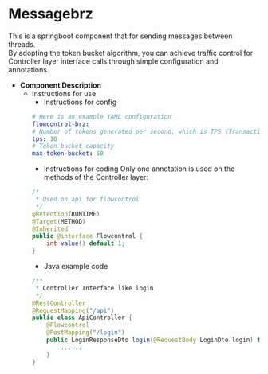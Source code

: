 # Messagebrz
This is a springboot component that for sending messages between threads.<br>
By adopting the token bucket algorithm, you can achieve traffic control for Controller layer interface calls through simple configuration and annotations.<br>

- __Component Description__
  - Instructions for use
    - Instructions for config
    ```yml
    # Here is an example YAML configuration
    flowcontrol-brz:
    # Number of tokens generated per second, which is TPS (Transactions Per Second).
    tps: 10
    # Token bucket capacity
    max-token-bucket: 50
    ```
    - Instructions for coding
    Only one annotation is used on the methods of the Controller layer:<br>
    ```java
    /*
     * Used on api for flowcontrol
     */
    @Retention(RUNTIME)
    @Target(METHOD)
    @Inherited
    public @interface Flowcontrol {
	    int value() default 1;
    }
    ```
    - Java example code 
    ```java
    /**
     * Controller Interface like login
     */
    @RestController
    @RequestMapping("/api")
    public class ApiController {
        @Flowcontrol
        @PostMapping("/login")
        public LoginResponseDto login(@RequestBody LoginDto login) throws Exception {
    	    ......
        }
    }
    ```
